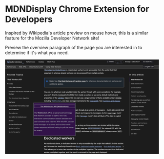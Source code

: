 # MDNDisplay Chrome Extension for Developers
Inspired by Wikipedia's article preview on mouse hover, this is a similar feature for the Mozilla Developer Network site!

Preview the overview paragraph of the page you are interested in to determine if it's what you need.

<img src='./MDNDisplay-example.png'/>
